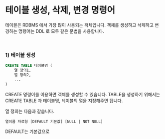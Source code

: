 # 테이블 생성, 삭제, 변경 명령어

테이블은 RDBMS 에서 가장 많이 사용되는 객체입니다. 객체를 생성하고 삭제하고 변경하는 명령어는 DDL 로 모두 같은 문법을 사용합니다.

<br>

### 1) 테이블 생성

```sql
CREATE TABLE 테이블명 ( 
	열 정의1,
	열 정의2,
	...
)
```

CREATE 명령어를 이용하면 객체를 생성할 수 있습니다. TABLE을 생성하기 위해서는 CREATE TABLE 과 테이블명, 테이블의 열을 지정해주면 됩니다.

열 정의는 다음과 같습니다.

```
열이름 자료형 [DEFAULT 기본값] [NULL | NOT NULL]
```

DEFAULT는 기본값으로 